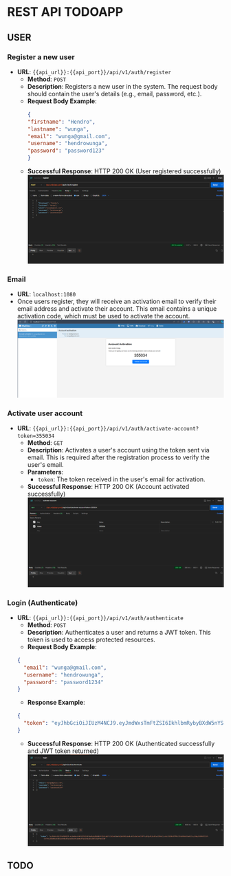 # REST API TODOAPP

## USER

### Register a new user
- **URL**: `{{api_url}}:{{api_port}}/api/v1/auth/register`
    - **Method**: `POST`
    - **Description**: Registers a new user in the system. The request body should contain the user's details (e.g., email, password, etc.).
    - **Request Body Example**:
        ```json
        {
      "firstname": "Hendro",
      "lastname": "wunga",
      "email": "wunga@gmail.com",
      "username": "hendrowunga",
      "password": "password123"
        }
        ```
  - **Successful Response**: HTTP 200 OK (User registered successfully)
![](picture/register.png)

### Email
- **URL**: `localhost:1080`
- Once users register, they will receive an activation email to verify their email address and activate their account. This email contains a unique activation code, which must be used to activate the account.
![](picture/email.png)

### Activate user account
- **URL**: `{{api_url}}:{{api_port}}/api/v1/auth/activate-account?token=355034`
    - **Method**: `GET`
    - **Description**: Activates a user's account using the token sent via email. This is required after the registration process to verify the user's email.
    - **Parameters**:
        - `token`: The token received in the user's email for activation.
    - **Successful Response**: HTTP 200 OK (Account activated successfully)
![](picture/activate-account.png)

### Login (Authenticate)
- **URL**: `{{api_url}}:{{api_port}}/api/v1/auth/authenticate`
    - **Method**: `POST`
    - **Description**: Authenticates a user and returns a JWT token. This token is used to access protected resources.
    - **Request Body Example**:
    ```json
    {
      "email": "wunga@gmail.com",
      "username": "hendrowunga",
      "password": "password1234"
    }
    ```
    - **Response Example**:
    ```json
    {
      "token": "eyJhbGciOiJIUzM4NCJ9.eyJmdWxsTmFtZSI6IkhlbmRybyBXdW5nYSIsInN1YiI6Ind1bmdhQGdtYWlsLmNvbSIsImlhdCI6MTcyNTgxMjUzNCwiZXhwIjoxNzI1ODk4OTM0LCJhdXRob3JpdGllcyI6WyJVU0VSIl19.EnThtLDO60Mzek3B6zwtNBz8EqkerBoUNvs8mKzFEwiO4DpDOLd4VlRjCFHoRIBH"
    }
    ```
    - **Successful Response**: HTTP 200 OK (Authenticated successfully and JWT token returned)
![](picture/login.png)


## TODO
